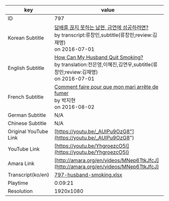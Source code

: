 |  key  |  value  |
|-------|---------|
| ID            | 797 |
| Korean Subtitle | [담배를 끊지 못하는 남편, 금연에 성공하려면?](https://github.com/jungtosociety/dharma-qna/raw/master/sub/797/ko-797-husband-smoking.sbv)<br>by transcript:류창민,subtitle(류창민;review:김재명)<br>on 2016-07-01<br>|
| English Subtitle | [How Can My Husband Quit Smoking? ](https://github.com/jungtosociety/dharma-qna/raw/master/sub/797/en-797-husband-smoking.sbv)<br>by translation:전은영,이혜진,김연우,subtitle(류창민;review:김재명)<br>on 2016-07-01<br>|
| French Subtitle | [Comment faire pour que mon mari arrête de fumer](https://github.com/jungtosociety/dharma-qna/raw/master/sub/797/fr-797-husband-smoking.sbv)<br>by 박지현<br>on 2016-08-02<br>|
| German Subtitle | N/A |
| Chinese Subtitle | N/A |
| Original YouTube Link  | [https://youtu.be/_AUIPu9OzG8"](https://youtu.be/_AUIPu9OzG8") |
| YouTube Link  | [https://youtu.be/YhgroezcO5I](https://youtu.be/YhgroezcO5I) |
| Amara Link    | [http://amara.org/en/videos/MNep6TtkJfcJ](http://amara.org/en/videos/MNep6TtkJfcJ) |
| Transcript(ko/en) | [797-husband-smoking.xlsx](https://github.com/jungtosociety/dharma-qna/raw/master/sub/797/797-husband-smoking.xlsx) |
| Playtime | 0:09:21 |
| Resolution | 1920x1080|
